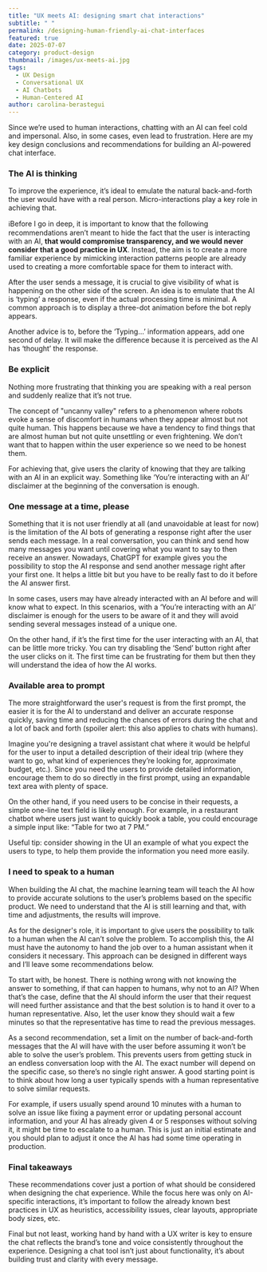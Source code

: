 ```yaml
---
title: "UX meets AI: designing smart chat interactions"
subtitle: " "
permalink: /designing-human-friendly-ai-chat-interfaces
featured: true
date: 2025-07-07
category: product-design
thumbnail: /images/ux-meets-ai.jpg
tags:
  - UX Design
  - Conversational UX
  - AI Chatbots
  - Human-Centered AI
author: carolina-berastegui
---
```

Since we’re used to human interactions, chatting with an AI can feel cold and impersonal. Also, in some cases, even lead to frustration. Here are my key design conclusions and recommendations for building an AI-powered chat interface.

### **The AI is thinking**

To improve the experience, it’s ideal to emulate the natural back-and-forth the user would have with a real person. Micro-interactions play a key role in achieving that.

ℹ️Before I go in deep, it is important to know that the following recommendations aren’t meant to hide the fact that the user is interacting with an AI, **that would compromise transparency, and we would never consider that a good practice in UX**. Instead, the aim is to create a more familiar experience by mimicking interaction patterns people are already used to creating a more comfortable space for them to interact with.

After the user sends a message, it is crucial to give visibility of what is happening on the other side of the screen. An idea is to emulate that the AI is ‘typing’ a response, even if the actual processing time is minimal. A common approach is to display a three-dot animation before the bot reply appears.

Another advice is to, before the ‘Typing…’ information appears, add one second of delay. It will make the difference because it is perceived as the AI has ‘thought’ the response.

### **Be explicit**

Nothing more frustrating that thinking you are speaking with a real person and suddenly realize that it’s not true.

The concept of "uncanny valley" refers to a phenomenon where robots evoke a sense of discomfort in humans when they appear almost but not quite human. This happens because we have a tendency to find things that are almost human but not quite unsettling or even frightening. We don’t want that to happen within the user experience so we need to be honest them.

For achieving that, give users the clarity of knowing that they are talking with an AI in an explicit way. Something like ‘You’re interacting with an AI’ disclaimer at the beginning of the conversation is enough.

### **One message at a time, please**

Something that it is not user friendly at all (and unavoidable at least for now) is the limitation of the AI bots of generating a response right after the user sends each message. In a real conversation, you can think and send how many messages you want until covering what you want to say to then receive an answer. Nowadays, ChatGPT for example gives you the possibility to stop the AI response and send another message right after your first one. It helps a little bit but you have to be really fast to do it before the AI answer first.

In some cases, users may have already interacted with an AI before and will know what to expect. In this scenarios, with a ‘You’re interacting with an AI’ disclaimer is enough for the users to be aware of it and they will avoid sending several messages instead of a unique one.

On the other hand, if it’s the first time for the user interacting with an AI, that can be little more tricky. You can try disabling the ‘Send’ button right after the user clicks on it. The first time can be frustrating for them but then they will understand the idea of how the AI works.

### **Available area to prompt**

The more straightforward the user's request is from the first prompt, the easier it is for the AI to understand and deliver an accurate response quickly, saving time and reducing the chances of errors during the chat and a lot of back and forth (spoiler alert: this also applies to chats with humans).

Imagine you're designing a travel assistant chat where it would be helpful for the user to input a detailed description of their ideal trip (where they want to go, what kind of experiences they’re looking for, approximate budget, etc.). Since you need the users to provide detailed information, encourage them to do so directly in the first prompt, using an expandable text area with plenty of space.

On the other hand, if you need users to be concise in their requests, a simple one-line text field is likely enough. For example, in a restaurant chatbot where users just want to quickly book a table, you could encourage a simple input like: “Table for two at 7 PM.”

Useful tip: consider showing in the UI an example of what you expect the users to type, to help them provide the information you need more easily.

### **I need to speak to a human**

When building the AI chat, the machine learning team will teach the AI how to provide accurate solutions to the user’s problems based on the specific product. We need to understand that the AI is still learning and that, with time and adjustments, the results will improve.

As for the designer's role, it is important to give users the possibility to talk to a human when the AI can’t solve the problem. To accomplish this, the AI must have the autonomy to hand the job over to a human assistant when it considers it necessary. This approach can be designed in different ways and I’ll leave some recommendations below.

To start with, be honest. There is nothing wrong with not knowing the answer to something, if that can happen to humans, why not to an AI? When that’s the case, define that the AI should inform the user that their request will need further assistance and that the best solution is to hand it over to a human representative. Also, let the user know they should wait a few minutes so that the representative has time to read the previous messages.

As a second recommendation, set a limit on the number of back-and-forth messages that the AI will have with the user before assuming it won’t be able to solve the user’s problem. This prevents users from getting stuck in an endless conversation loop with the AI. The exact number will depend on the specific case, so there’s no single right answer. A good starting point is to think about how long a user typically spends with a human representative to solve similar requests.

For example, if users usually spend around 10 minutes with a human to solve an issue like fixing a payment error or updating personal account information, and your AI has already given 4 or 5 responses without solving it, it might be time to escalate to a human. This is just an initial estimate and you should plan to adjust it once the AI has had some time operating in production.

### Final takeaways

These recommendations cover just a portion of what should be considered when designing the chat experience. While the focus here was only on AI-specific interactions, it’s important to follow the already known best practices in UX as heuristics, accessibility issues, clear layouts, appropriate body sizes, etc.

Final but not least, working hand by hand with a UX writer is key to ensure the chat reflects the brand’s tone and voice consistently throughout the experience. Designing a chat tool isn’t just about functionality, it’s about building trust and clarity with every message.